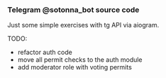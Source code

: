 ### Telegram @sotonna_bot source code

Just some simple exercises with tg API via aiogram.

TODO:

- refactor auth code
- move all permit checks to the auth module
- add moderator role with voting permits 
